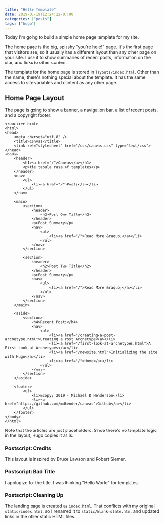 ```yaml
---
title: "Hello Template"
date: 2019-01-19T12:24:22-07:00
categories: ["posts"]
tags: ["hugo"]
---
```


Today I'm going to build a simple home page template for my site.
<!--more-->

The home page is the big, splashy "you're here!" page.
It's the first page that visitors see, so it usually has a different layout than any other page on your site.
I use it to show summaries of recent posts, information on the site, and links to other content.

The template for the home page is stored in `layouts/index.html`.
Other than the name, there's nothing special about the template.
It has the same access to site variables and content as any other page.

## Home Page Layout

The page is going to show a banner, a navigation bar, a list of recent posts, and a copyright footer:

```
<!DOCTYPE html>
<html>
<head>
	<meta charset="utf-8" />
	<title>Canvas</title>
	<link rel="stylesheet" href="/css/canvas.css" type="text/css">
</head>
<body>
    <header>
        <h1><a href="/">Canvas</a></h1>
        <p>the tabula rasa of templates</p>
    </header>
    <nav>
        <ul>
            <li><a href="/">Posts</a></li>
        </ul>
    </nav>

    <main>
        <section>
            <header>
                <h2>Post One Title</h2>
            </header>
            <p>Post Summary</p>
            <nav>
                <ul>
                    <li><a href="/">Read More &raquo;</a></li>
                </ul>
            </nav>
        </section>

        <section>
            <header>
                <h2>Post Two Title</h2>
            </header>
            <p>Post Summary</p>
            <nav>
                <ul>
                    <li><a href="/">Read More &raquo;</a></li>
                </ul>
            </nav>
        </section>
    </main>

    <aside>
        <section>
            <h4>Recent Posts</h4>
            <nav>
                <ul>
                    <li><a href="/creating-a-post-archetype.html">Creating a Post Archetype</a></li>
                    <li><a href="/first-look-at-archetypes.html">A First Look at Archetypes</a></li>
                    <li><a href="/newsite.html">Initializing the site with Hugo</a></li>
                    <li><a href="/">Home</a></li>
                </ul>
            </nav>
        </section>
    </aside>
      
    <footer>
        <ul>
            <li>&copy; 2019 - Michael D Henderson</li>
            <li><a href="https://github.com/mdhender/canvas">Github</a></li>
        </ul>
    </footer>
</body>
</html>
```

Note that the articles are just placeholders.
Since there's no template logic in the layout, Hugo copies it as is.

### Postscript: Credits

This layout is inspired by [Bruce Lawson](http://html5doctor.com/designing-a-blog-with-html5/) and [Robert Siemer](https://stackoverflow.com/questions/4781077/html5-best-practices-section-header-aside-article-elements).

### Postscript: Bad Title

I apologize for the title.
I was thinking "Hello World" for templates.

### Postscript: Cleaning Up

The landing page is created as `index.html`.
That conflicts with my original `static/index.html`, so I renamed it to `static/blank-slate.html` and updated links in the other static HTML files.


